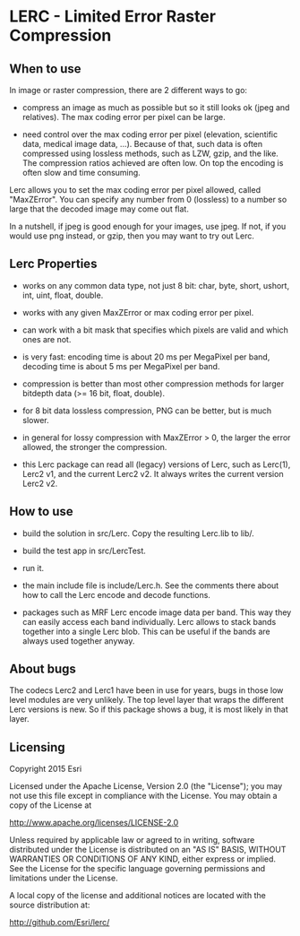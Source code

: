 # LERC - Limited Error Raster Compression


## When to use

In image or raster compression, there are 2 different ways to go:

- compress an image as much as possible but so it still looks ok
  (jpeg and relatives). The max coding error per pixel can be large.

- need control over the max coding error per pixel (elevation, 
  scientific data, medical image data, ...).
  Because of that, such data is often compressed using lossless methods,
  such as LZW, gzip, and the like. The compression ratios achieved
  are often low. On top the encoding is often slow and time consuming. 

Lerc allows you to set the max coding error per pixel allowed, called 
"MaxZError". You can specify any number from 0 (lossless) to a number
so large that the decoded image may come out flat. 

In a nutshell, if jpeg is good enough for your images, use jpeg. If not,
if you would use png instead, or gzip, then you may want to try out Lerc. 


## Lerc Properties

- works on any common data type, not just 8 bit:
  char, byte, short, ushort, int, uint, float, double. 

- works with any given MaxZError or max coding error per pixel. 

- can work with a bit mask that specifies which pixels are valid
  and which ones are not. 

- is very fast: encoding time is about 20 ms per MegaPixel per band,
  decoding time is about 5 ms per MegaPixel per band. 

- compression is better than most other compression methods for 
  larger bitdepth data (>= 16 bit, float, double). 

- for 8 bit data lossless compression, PNG can be better, but is
  much slower. 

- in general for lossy compression with MaxZError > 0, the larger
  the error allowed, the stronger the compression. 

- this Lerc package can read all (legacy) versions of Lerc, such as
  Lerc(1), Lerc2 v1, and the current Lerc2 v2. It always writes 
  the current version Lerc2 v2.


## How to use

- build the solution in src/Lerc. Copy the resulting Lerc.lib to lib/.
- build the test app in src/LercTest. 
- run it. 

- the main include file is include/Lerc.h. See the comments there 
  about how to call the Lerc encode and decode functions. 

- packages such as MRF Lerc encode image data per band. This way 
  they can easily access each band individually. Lerc allows to
  stack bands together into a single Lerc blob. This can be useful 
  if the bands are always used together anyway. 


## About bugs

The codecs Lerc2 and Lerc1 have been in use for years, bugs in those
low level modules are very unlikely. The top level layer that wraps 
the different Lerc versions is new. So if this package shows a bug,
it is most likely in that layer. 


## Licensing

Copyright 2015 Esri

Licensed under the Apache License, Version 2.0 (the "License");
you may not use this file except in compliance with the License.
You may obtain a copy of the License at

http://www.apache.org/licenses/LICENSE-2.0

Unless required by applicable law or agreed to in writing, software
distributed under the License is distributed on an "AS IS" BASIS,
WITHOUT WARRANTIES OR CONDITIONS OF ANY KIND, either express or implied.
See the License for the specific language governing permissions and
limitations under the License.

A local copy of the license and additional notices are located with the
source distribution at:

http://github.com/Esri/lerc/

